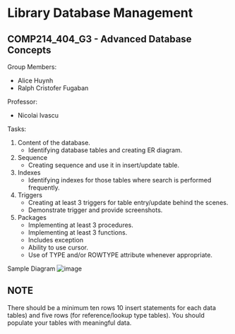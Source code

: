 # Library Database Management
## COMP214_404_G3 - Advanced Database Concepts


Group Members:

* Alice Huynh
* Ralph Cristofer Fugaban

Professor:

* Nicolai Ivascu

Tasks:

1. Content of the database. <br>
   - Identifying database tables and creating ER diagram.
2. Sequence<br>
   - Creating sequence and use it in insert/update table.
3. Indexes<br>
   - Identifying indexes for those tables where search is performed frequently.
4. Triggers<br>
   - Creating at least 3 triggers for table entry/update behind the scenes.
   - Demonstrate trigger and provide screenshots.
5. Packages<br>
   - Implementing at least 3 procedures.
   - Implementing at least 3 functions.
   - Includes exception
   - Ability to use cursor.
   - Use of TYPE and/or ROWTYPE attribute whenever appropriate.

Sample Diagram
![image](https://github.com/Alice3105/COMP214-404-G3/assets/46301746/0db72462-8deb-4483-8a88-9faf17672d59)

## NOTE
There should be a minimum ten rows 10 insert statements for each data tables) and five rows (for reference/lookup type tables). You should populate your tables with meaningful data.

